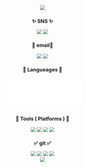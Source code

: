 <div align="center">
    <img src = "https://capsule-render.vercel.app/api?type=waving&color=0:6ACC91,100:6ACCA5&height=350&section=header&text=Welcome&fontSize=70&fontAlignY=45&textcolor=0&animation=fadeIn&fontColor=FFFFFF&desc=Haechan's%20github&descSize=25&descAlign=65&descAlignY=60"/>
</div>

<div align="center">
    <h3> ✨ SNS ✨     </h3>
</div>
<div align="center">
     <a href="https://www.Instagram.com/kiwicw6679/" target="_blank"><img src="https://img.shields.io/badge/Instagram-E6B5C5?style=flat-square&logo=Instagram&logoColor=white"/></a>
    <a href="https://www.facebook.com/profile.php?id=100014881232083" target="_blank"><img src="https://img.shields.io/badge/Facebook-3E7FFF?style=flat-square&logo=Facebook&logoColor=white"/></a>
</div>


<div align="center">
    <h3>💌 email💌 </h3>
</div>

<div align="center">
    <img src="https://img.shields.io/badge/hc9679@gmail.com-3EB0FF?style=for-the-badge&logo=Gmail&logoColor=black">
    <img src="https://img.shields.io/badge/hc9679@naver.com-7EC674?style=for-the-badge&logo=Naver&logoColor=black">
</div>

<div align="center">
    <h3> 📢  Langueages 📢 </h3>
</div>

<div align="center">
    <img src="https://raw.githubusercontent.com/dkssud8150/github-stats-transparent/output/generated/languages.svg" width="49.2%" />
</div>

<div align="center">
    <h3> 🔨 Tools ( Platforms ) 🔨 </h3>
</div>

<div align="center">
    <img src="https://img.shields.io/badge/Eclipse-FFB759?style=for-the-badge&logo=Eclipse IDE&logoColor=black" />
    <img src="https://img.shields.io/badge/Android%20Studio-535759?style=for-the-badge&logo=Android Studio&logoColor=black" />
    <img src="https://img.shields.io/badge/p5.js-EF7DAD?style=for-the-badge&logo=p5.js&logoColor=black" />
    <img src="https://img.shields.io/badge/MySQL-5378AD?style=for-the-badge&logo=MySQL&logoColor=black" />
</div>

<div align = "center">
    <h3> ✅ git ✅ </h3>
</div>

<div align="center">
    <img src = "http://github-profile-summary-cards.vercel.app/api/cards/repos-per-language?username=kiwiha&theme=github_dark" />
    <img src = "http://github-profile-summary-cards.vercel.app/api/cards/most-commit-language?username=kiwiha&theme=github_dark" />
    <img src = "http://github-profile-summary-cards.vercel.app/api/cards/stats?username=kiwiha&theme=github_dark" />
    <img src = "http://github-profile-summary-cards.vercel.app/api/cards/productive-time?username=kiwiha&theme=github_dark&utcOffset=9" />
</div>



<div align = "center">
    <img src = "http://github-profile-summary-cards.vercel.app/api/cards/profile-details?username=kiwiha&theme=github_dark"/>
</div>
